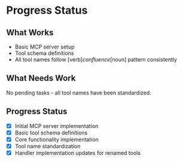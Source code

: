 # Progress Status

## What Works
- Basic MCP server setup
- Tool schema definitions
- All tool names follow [verb]_confluence_[noun] pattern consistently

## What Needs Work
No pending tasks - all tool names have been standardized.

## Progress Status
- [x] Initial MCP server implementation
- [x] Basic tool schema definitions
- [x] Core functionality implementation
- [x] Tool name standardization
- [x] Handler implementation updates for renamed tools
